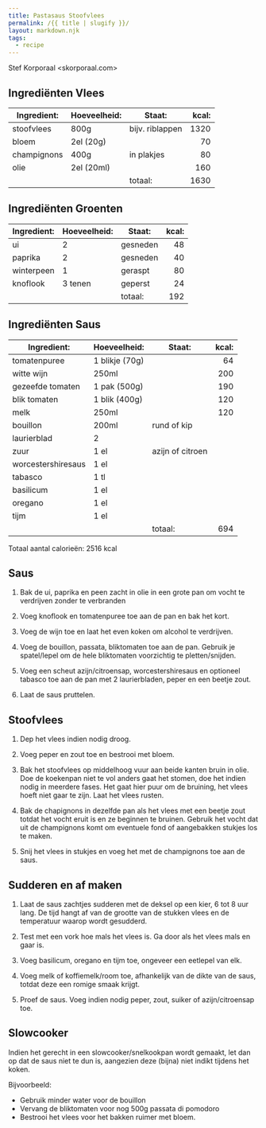 ```yaml
---
title: Pastasaus Stoofvlees
permalink: /{{ title | slugify }}/
layout: markdown.njk
tags:
  - recipe
---
```


Stef Korporaal <skorporaal.com>

## Ingrediënten Vlees

| Ingredient: | Hoeveelheid: | Staat:          | kcal: |
| ----------- | ------------ | --------------- | ----: |
| stoofvlees  | 800g         | bijv. riblappen |  1320 |
| bloem       | 2el (20g)    |                 |    70 |
| champignons | 400g         | in plakjes      |    80 |
| olie        | 2el (20ml)   |                 |   160 |
|             |              | totaal:         |  1630 |

## Ingrediënten Groenten

| Ingredient: | Hoeveelheid: | Staat:   | kcal: |
| ----------- | ------------ | -------- | ----: |
| ui          | 2            | gesneden |    48 |
| paprika     | 2            | gesneden |    40 |
| winterpeen  | 1            | geraspt  |    80 |
| knoflook    | 3 tenen      | geperst  |    24 |
|             |              | totaal:  |   192 |

## Ingrediënten Saus

| Ingredient:        | Hoeveelheid:   | Staat:           | kcal: |
| ------------------ | -------------- | ---------------- | ----: |
| tomatenpuree       | 1 blikje (70g) |                  |    64 |
| witte wijn         | 250ml          |                  |   200 |
| gezeefde tomaten   | 1 pak (500g)   |                  |   190 |
| blik tomaten       | 1 blik (400g)  |                  |   120 |
| melk               | 250ml          |                  |   120 |
| bouillon           | 200ml          | rund of kip      |       |
| laurierblad        | 2              |                  |       |
| zuur               | 1 el           | azijn of citroen |       |
| worcestershiresaus | 1 el           |                  |       |
| tabasco            | 1 tl           |                  |       |
| basilicum          | 1 el           |                  |       |
| oregano            | 1 el           |                  |       |
| tijm               | 1 el           |                  |       |
|                    |                | totaal:          |   694 |

Totaal aantal calorieën: 2516 kcal

## Saus

1. Bak de ui, paprika en peen zacht in olie in een grote pan om vocht te verdrijven zonder te verbranden

1. Voeg knoflook en tomatenpuree toe aan de pan en bak het kort.

1. Voeg de wijn toe en laat het even koken om alcohol te verdrijven.

1. Voeg de bouillon, passata, bliktomaten toe aan de pan. Gebruik je spatel/lepel om de hele bliktomaten voorzichtig te pletten/snijden.

1. Voeg een scheut azijn/citroensap, worcestershiresaus en optioneel tabasco toe aan de pan met 2 laurierbladen, peper en een beetje zout.

1. Laat de saus pruttelen.

## Stoofvlees

1. Dep het vlees indien nodig droog.

1. Voeg peper en zout toe en bestrooi met bloem.

1. Bak het stoofvlees op middelhoog vuur aan beide kanten bruin in olie. Doe de koekenpan niet te vol anders gaat het stomen, doe het indien nodig in meerdere fases. Het gaat hier puur om de bruining, het vlees hoeft niet gaar te zijn. Laat het vlees rusten.

1. Bak de chapignons in dezelfde pan als het vlees met een beetje zout totdat het vocht eruit is en ze beginnen te bruinen. Gebruik het vocht dat uit de champignons komt om eventuele fond of aangebakken stukjes los te maken.

1. Snij het vlees in stukjes en voeg het met de champignons toe aan de saus.

## Sudderen en af maken

1. Laat de saus zachtjes sudderen met de deksel op een kier, 6 tot 8 uur lang. De tijd hangt af van de grootte van de stukken vlees en de temperatuur waarop wordt gesudderd.

1. Test met een vork hoe mals het vlees is. Ga door als het vlees mals en gaar is.

1. Voeg basilicum, oregano en tijm toe, ongeveer een eetlepel van elk.

1. Voeg melk of koffiemelk/room toe, afhankelijk van de dikte van de saus, totdat deze een romige smaak krijgt.

1. Proef de saus. Voeg indien nodig peper, zout, suiker of azijn/citroensap toe.

## Slowcooker

Indien het gerecht in een slowcooker/snelkookpan wordt gemaakt, let dan op dat de saus niet te dun is, aangezien deze (bijna) niet indikt tijdens het koken.

Bijvoorbeeld:

- Gebruik minder water voor de bouillon
- Vervang de bliktomaten voor nog 500g passata di pomodoro
- Bestrooi het vlees voor het bakken ruimer met bloem.

